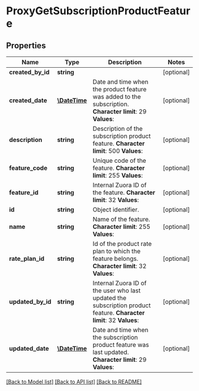# ProxyGetSubscriptionProductFeature

## Properties
Name | Type | Description | Notes
------------ | ------------- | ------------- | -------------
**created_by_id** | **string** |  | [optional] 
**created_date** | [**\DateTime**](\DateTime.md) | Date and time when the product feature was added to the subscription. **Character limit**: 29 **Values**: | [optional] 
**description** | **string** | Description of the subscription product feature. **Character limit**: 500 **Values**: | [optional] 
**feature_code** | **string** | Unique code of the feature. **Character limit**: 255 **Values**: | [optional] 
**feature_id** | **string** | Internal Zuora ID of the feature. **Character limit**: 32 **Values**: | [optional] 
**id** | **string** | Object identifier. | [optional] 
**name** | **string** | Name of the feature. **Character limit**: 255 **Values**: | [optional] 
**rate_plan_id** | **string** | Id of the product rate plan to which the feature belongs. **Character limit**: 32 **Values**: | [optional] 
**updated_by_id** | **string** | Internal Zuora ID of the user who last updated the subscription product feature. **Character limit**: 32 **Values**: | [optional] 
**updated_date** | [**\DateTime**](\DateTime.md) | Date and time when the subscription product feature was last updated. **Character limit**: 29 **Values**: | [optional] 

[[Back to Model list]](../README.md#documentation-for-models) [[Back to API list]](../README.md#documentation-for-api-endpoints) [[Back to README]](../README.md)


